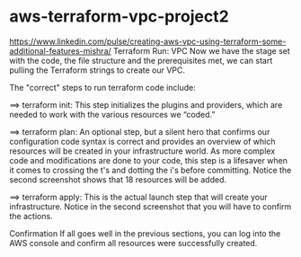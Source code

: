 
# aws-terraform-vpc-project2


https://www.linkedin.com/pulse/creating-aws-vpc-using-terraform-some-additional-features-mishra/
Terraform Run: VPC
Now we have the stage set with the code, the file structure and the prerequisites met, we can start pulling the Terraform strings to create our VPC.

The "correct" steps to run terraform code include:

==> terraform init:
This step initializes the plugins and providers, which are needed to work with the various resources we “coded.”

==> terraform plan:
An optional step, but a silent hero that confirms our configuration code syntax is correct and provides an overview of which resources will be created in your infrastructure world. As more complex code and modifications are done to your code, this step is a lifesaver when it comes to crossing the t's and dotting the i's before committing. Notice the second screenshot shows that 18 resources will be added.

==> terraform apply:
This is the actual launch step that will create your infrastructure. Notice in the second screenshot that you will have to confirm the actions.

Confirmation
If all goes well in the previous sections, you can log into the AWS console and confirm all resources were successfully created.
